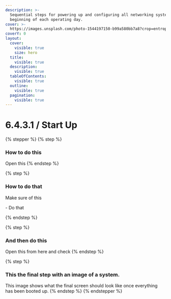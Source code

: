 ```yaml
---
description: >-
  Sequential steps for powering up and configuring all networking systems at the
  beginning of each operating day.
cover: >-
  https://images.unsplash.com/photo-1544197150-b99a580bb7a8?crop=entropy&cs=srgb&fm=jpg&ixid=M3wxOTcwMjR8MHwxfHNlYXJjaHwxfHxldGhlcm5ldHxlbnwwfHx8fDE3NDY3NjMxNzJ8MA&ixlib=rb-4.1.0&q=85
coverY: 0
layout:
  cover:
    visible: true
    size: hero
  title:
    visible: true
  description:
    visible: true
  tableOfContents:
    visible: true
  outline:
    visible: true
  pagination:
    visible: true
---
```


# 6.4.3.1 / Start Up

{% stepper %}
{% step %}
### How to do this

Open this
{% endstep %}

{% step %}
### How to do that

Make sure of this

\-       Do that


{% endstep %}

{% step %}
### And then do this

Open this from here and check&#x20;
{% endstep %}

{% step %}
### This the final step with an image of a system.&#x20;

This image shows what the final screen should look like once everything has been booted up.&#x20;
{% endstep %}
{% endstepper %}

